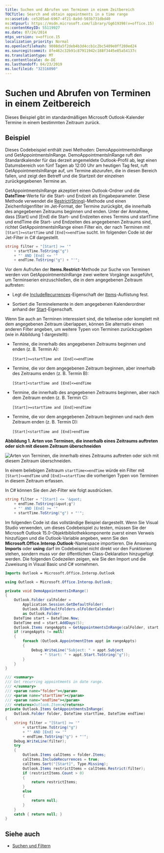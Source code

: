 ```yaml
---
title: Suchen und Abrufen von Terminen in einem Zeitbereich
TOCTitle: Search and obtain appointments in a time range
ms:assetid: ce5205ad-6967-4f21-8a9d-503b731dbd40
ms:mtpsurl: https://msdn.microsoft.com/library/Gg619398(v=office.15)
ms:contentKeyID: 55119927
ms.date: 07/24/2014
mtps_version: v=office.15
localization_priority: Normal
ms.openlocfilehash: 9088da5f2deb4b3d4ccb1c2bc5409e0ff280ed24
ms.sourcegitcommit: 8fe462c32b91c87911942c188f3445e85a54137c
ms.translationtype: MT
ms.contentlocale: de-DE
ms.lasthandoff: 04/23/2019
ms.locfileid: "32316090"
---
```

# <a name="search-and-obtain-appointments-in-a-time-range"></a>Suchen und Abrufen von Terminen in einem Zeitbereich

Dieses Beispiel gibt im standardmäßigen Microsoft Outlook-Kalender Termine in einem bestimmten Zeitraum zurück.

## <a name="example"></a>Beispiel

Dieses Codebeispiel enthält zwei Methoden: DemoAppointmentsInRange und GetAppointmentsInRange. DemoAppointmentsInRange ruft den Standardkalender für das derzeit angemeldete Outlook-Profil ab, legt einen Datumsbereich von fünf Tagen ab 12:00 Uhr am heutigen Tag fest, ruft GetAppointmentsInRange auf, um Termine abzurufen, die in diesen Bereich fallen, und zeigt den Betreff und die Startzeit der einzelnen zurückgegebenen Termine an.

GetAppointmentsInRange akzeptiert einen Outlook-Ordner und die **DateTime**-Werte für die Start- und Endzeit als Eingabeparameter. Diese Methode verwendet die [Restrict(String)](https://msdn.microsoft.com/library/bb612531\(v=office.15\))-Methode und einen Zeichenfolgenfilter im Jet-Format, der Termine zurückgibt, die innerhalb des angegebenen Zeitraums beginnen und enden. Unter der Annahme, dass \[Start\] und \[End\] die Start- und Endzeiten eines Termins und startTime und endTime die Start- und Endzeiten des angegebenen Zeitraums sind, richtet GetAppointmentsInRange einen Filter ein, der nach Terminen mit `[Start]>=startTime` und `[End]<=endTime` sucht. Im folgenden Code ist der Jet-Filter in C\# dargestellt.

```csharp
string filter = "[Start] >= '"
    + startTime.ToString("g")
    + "' AND [End] <= '"
    + endTime.ToString("g") + "'";
```

Vor dem Aufrufen der **Items.Restrict**-Methode zur Suche von Terminen werden von GetAppointmentsInRange zwei weitere Vorgänge ausgeführt, um Terminserien einzuschließen, die in dem angegebenen Zeitraum auftreten:

- Legt die [IncludeRecurrences](https://msdn.microsoft.com/library/bb646522\(v=office.15\))-Eigenschaft der [Items](https://msdn.microsoft.com/library/bb645287\(v=office.15\))-Auflistung fest.

- Sortiert die Terminelemente in dem angegebenen Kalenderordner anhand der [Start](https://msdn.microsoft.com/library/bb647263\(v=office.15\))-Eigenschaft.

Wenn Sie auch an Terminen interessiert sind, die teilweise oder komplett mit dem angegebenen Zeitraum überlappen, können Sie alternativ einen anderen Filter angeben, um weitere Typen von Terminen zurückzugeben (wie in Abbildung 1 dargestellt):

- Termine, die innerhalb des angegebenen Zeitraums beginnen und enden (z. B. Termin A):<br/><br/>`[Start]>=startTime and [End]<=endTime`

- Termine, die vor dem angegebenen Zeitraum beginnen, aber innerhalb des Zeitraums enden (z. B. Termin B):<br/><br/>`[Start]<startTime and [End]<=endTime`

- Termine, die innerhalb des angegebenen Zeitraums beginnen, aber nach dem Zeitraum enden (z. B. Termin C):<br/><br/>`[Start]>=startTime and [End]>endTime`

- Termine, die vor dem angegebenen Zeitraum beginnen und nach dem Zeitraum enden (z. B. Termin D):<br/><br/>`[Start]<startTime and [End]>endTime`

**Abbildung 1. Arten von Terminen, die innerhalb eines Zeitraums auftreten oder sich mit diesem Zeitraum überschneiden**

![Arten von Terminen, die innerhalb eines Zeitraums auftreten oder sich mit diesem Zeitraum überschneiden.](media/pia-appointment-starttime-endtime.gif)
 

In einem beliebigen Zeitraum `startTime<=endTime` würde ein Filter mit `[Start]<=endTime` und `[End]>=startTime` die vorherigen Typen von Terminen in diesem Zeitraum erfassen.

In C\# können Sie den Jet-Filter wie folgt ausdrücken.

```csharp
string filter = "[Start] <= '&quot;
    + endTime.ToString(&quot;g")
    + "' AND [End] >= '"
    + startTime.ToString("g") + "'";
```

Im folgenden Code ist das vollständige Beispiel dargestellt. Wenn Sie Visual Studio verwenden, um dieses Codebeispiel zu testen, müssen Sie der Microsoft Outlook 15.0-Objektbibliothekkomponente zuerst einen Verweis hinzufügen und die Outlook-Variable angeben, wenn Sie den **Microsoft.Office.Interop.Outlook**-Namespace importieren. Die Anweisung **Imports** oder **using** darf im Codebeispiel nicht direkt vor den Funktionen stehen, sondern muss vor der öffentlichen Class-Deklaration hinzugefügt werden. Die folgenden Codezeilen zeigen, wie Sie den Import und die Zuweisung in Visual Basic und C\# vornehmen.

```vb
Imports Outlook = Microsoft.Office.Interop.Outlook
```


```csharp
using Outlook = Microsoft.Office.Interop.Outlook;
```


```csharp
private void DemoAppointmentsInRange()
{
    Outlook.Folder calFolder =
        Application.Session.GetDefaultFolder(
        Outlook.OlDefaultFolders.olFolderCalendar)
        as Outlook.Folder;
    DateTime start = DateTime.Now;
    DateTime end = start.AddDays(5);
    Outlook.Items rangeAppts = GetAppointmentsInRange(calFolder, start, end);
    if (rangeAppts != null)
    {
        foreach (Outlook.AppointmentItem appt in rangeAppts)
        {
            Debug.WriteLine("Subject: " + appt.Subject 
                + " Start: " + appt.Start.ToString("g"));
        }
    }
}

/// <summary>
/// Get recurring appointments in date range.
/// </summary>
/// <param name="folder"></param>
/// <param name="startTime"></param>
/// <param name="endTime"></param>
/// <returns>Outlook.Items</returns>
private Outlook.Items GetAppointmentsInRange(
    Outlook.Folder folder, DateTime startTime, DateTime endTime)
{
    string filter = "[Start] >= '"
        + startTime.ToString("g")
        + "' AND [End] <= '"
        + endTime.ToString("g") + "'";
    Debug.WriteLine(filter);
    try
    {
        Outlook.Items calItems = folder.Items;
        calItems.IncludeRecurrences = true;
        calItems.Sort("[Start]", Type.Missing);
        Outlook.Items restrictItems = calItems.Restrict(filter);
        if (restrictItems.Count > 0)
        {
            return restrictItems;
        }
        else
        {
            return null;
        }
    }
    catch { return null; }
}
```

## <a name="see-also"></a>Siehe auch

- [Suchen und Filtern](search-and-filter.md)

